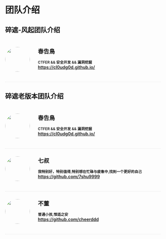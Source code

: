 # 团队介绍

## 碎遮-风起团队介绍

<div class="vuer" style="display: flex;padding: 25px 0;border-bottom: 1px dotted #ddd;">
    <div class="avatar" style="flex: 0 0 80px;display: block;">
        <img src="/szhe-docs/Cl0udG0d.jpg" width="80" height="80" style="border-radius: 50%;object-fit: cover;max-width: 100%;">
    </div>
    <div class="profile" style="padding-left: 26px;flex: 1;display: block;">
        <h3 style="margin: 0;font-size: 1.3em;">
            春告鳥
        </h3>
        <dl>
            <dt style="text-transform: uppercase;font-size: 0.84em;font-weight: 600;">CTFer && 安全开发 && 漏洞挖掘</dt>
            <dt style="font-weight: 600;">
                <a href="https://cl0udg0d.github.io/" target="_blank">https://cl0udg0d.github.io/
                </a>
            </dt>
        </dl>
    </div>
</div>





## 碎遮老版本团队介绍

<div class="vuer" style="display: flex;padding: 25px 0;border-bottom: 1px dotted #ddd;">
    <div class="avatar" style="flex: 0 0 80px;display: block;">
        <img src="/szhe-docs/Cl0udG0d.jpg" width="80" height="80" style="border-radius: 50%;object-fit: cover;max-width: 100%;">
    </div>
    <div class="profile" style="padding-left: 26px;flex: 1;display: block;">
        <h3 style="margin: 0;font-size: 1.3em;">
            春告鳥
        </h3>
        <dl>
            <dt style="text-transform: uppercase;font-size: 0.84em;font-weight: 600;">CTFer && 安全开发 && 漏洞挖掘</dt>
            <dt style="font-weight: 600;">
                <a href="https://cl0udg0d.github.io/" target="_blank">https://cl0udg0d.github.io/
                </a>
            </dt>
        </dl>
    </div>

</div>

<div class="vuer" style="display: flex;padding: 25px 0;border-bottom: 1px dotted #ddd;">
    <div class="avatar" style="flex: 0 0 80px;display: block;">
        <img src="/szhe-docs/wsr.jpg" width="80" height="80" style="border-radius: 50%;object-fit: cover;max-width: 100%;">
    </div>
    <div class="profile" style="padding-left: 26px;flex: 1;display: block;">
        <h3 style="margin: 0;font-size: 1.3em;">
            七叔
        </h3>
        <dl>
            <dt style="text-transform: uppercase;font-size: 0.84em;font-weight: 600;">我特别好，特别值得,特别想在忙碌与疲惫中,找到一个更好的自己</dt>
            <dt style="font-weight: 600;">
                <a href="https://github.com/7shu9999" target="_blank">https://github.com/7shu9999
                </a>
            </dt>
        </dl>
    </div>

</div>

<div class="vuer" style="display: flex;padding: 25px 0;border-bottom: 1px dotted #ddd;">
    <div class="avatar" style="flex: 0 0 80px;display: block;">
        <img src="/szhe-docs/dn.jpg" width="80" height="80" style="border-radius: 50%;object-fit: cover;max-width: 100%;">
    </div>
    <div class="profile" style="padding-left: 26px;flex: 1;display: block;">
        <h3 style="margin: 0;font-size: 1.3em;">
            不董
        </h3>
        <dl>
            <dt style="text-transform: uppercase;font-size: 0.84em;font-weight: 600;">普通小孩,惟适之安</dt>
            <dt style="font-weight: 600;">
                <a href="https://github.com/cheerddd" target="_blank">https://github.com/cheerddd
                </a>
            </dt>
        </dl>
    </div>

</div>
